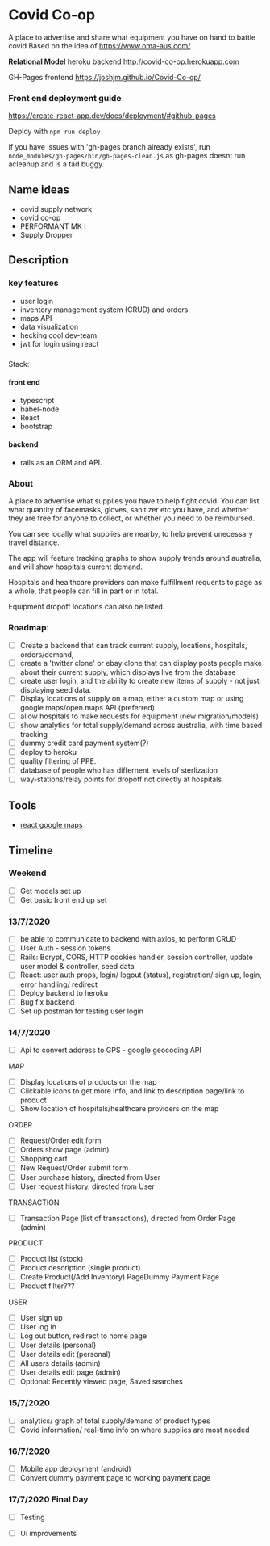# Covid Co-op
A place to advertise and share what equipment you have on hand to battle covid
Based on the idea of https://www.oma-aus.com/

**[Relational Model](https://docs.google.com/drawings/d/19rR_shnmXq3-8fINedSf1_5HKc0NyXGFbh7hTcxJJ8o/edit)**
heroku backend http://covid-co-op.herokuapp.com

GH-Pages frontend https://joshjm.github.io/Covid-Co-op/
### Front end deployment guide
https://create-react-app.dev/docs/deployment/#github-pages

Deploy with `npm run deploy`

If you have issues with 'gh-pages branch already exists', run `node_modules/gh-pages/bin/gh-pages-clean.js` as gh-pages doesnt run acleanup and is a tad buggy. 


## Name ideas
- covid supply network
- covid co-op
- PERFORMANT MK I
- Supply Dropper

## Description
### key features 
- user login
- inventory management system (CRUD) and orders
- maps API
- data visualization
- hecking cool dev-team
- jwt for login using react

###
Stack:
#### front end
- typescript
- babel-node
- React
- bootstrap

#### backend
- rails as an ORM and API.

### About
A place to advertise what supplies you have to help fight covid. You can list what quantity of facemasks, gloves, sanitizer etc you have, and whether they are free for anyone to collect, or whether you need to be reimbursed. 

You can see locally what supplies are nearby, to help prevent unecessary travel distance. 

The app will feature tracking graphs to show supply trends around australia, and will show hospitals current demand. 

Hospitals and healthcare providers can make fulfillment requents to page as a whole, that people can fill in part or in total. 

Equipment dropoff locations can also be listed.

### Roadmap:
- [ ] Create a backend that can track current supply, locations, hospitals, orders/demand,
- [ ] create a 'twitter clone' or ebay clone that can display posts people make about their current supply, which displays live from the database
- [ ] create user login, and the ability to create new items of supply - not just displaying seed data. 
- [ ] Display locations of supply on a map, either a custom map or using google maps/open maps API (preferred)
- [ ] allow hospitals to make requests for equipment (new migration/models)
- [ ] show analytics for total supply/demand across australia, with time based tracking
- [ ] dummy credit card payment system(?)
- [ ] deploy to heroku
- [ ] quality filtering of PPE. 
- [ ] database of people who has differnent levels of sterlization
- [ ] way-stations/relay points for dropoff not directly at hospitals

## Tools
- [react google maps](https://github.com/tomchentw/react-google-maps)

## Timeline
### Weekend
- [ ] Get models set up
- [ ] Get basic front end up set
### 13/7/2020
- [ ] be able to communicate to backend with axios, to perform CRUD
- [ ] User Auth - session tokens
- [ ] Rails: Bcrypt, CORS, HTTP cookies handler, session controller, update user model & controller, seed data
- [ ] React: user auth props, login/ logout (status), registration/ sign up, login, error handling/ redirect
- [ ] Deploy backend to heroku
- [ ] Bug fix backend
- [ ] Set up postman for testing user login

### 14/7/2020
- [ ] Api to convert address to GPS - google geocoding API

MAP
- [ ] Display locations of products on the map
- [ ] Clickable icons to get more info, and link to description page/link to product
- [ ] Show location of hospitals/healthcare providers on the map 

ORDER
- [ ] Request/Order edit form
- [ ] Orders show page (admin)
- [ ] Shopping cart
- [ ] New Request/Order submit form
- [ ] User purchase history, directed from User
- [ ] User request history, directed from User

TRANSACTION
- [ ] Transaction Page (list of transactions), directed from Order Page (admin)

PRODUCT
- [ ] Product list (stock)
- [ ] Product description (single product)
- [ ] Create Product(/Add Inventory) PageDummy Payment Page
- [ ] Product filter???

USER
- [ ] User sign up
- [ ] User log in
- [ ] Log out button, redirect to home page
- [ ] User details (personal)
- [ ] User details edit (personal)
- [ ] All users details (admin)
- [ ] User details edit page (admin)
- [ ] Optional: Recently viewed page, Saved searches

### 15/7/2020
- [ ] analytics/ graph of total supply/demand of product types
- [ ] Covid information/ real-time info on where supplies are most needed

### 16/7/2020
- [ ] Mobile app deployment (android)
- [ ] Convert dummy payment page to working payment page

### 17/7/2020  Final Day
- [ ] Testing
- [ ] Ui improvements

